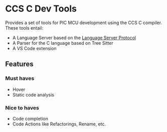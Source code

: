 # CCS C Dev Tools
Provides a set of tools for PIC MCU development using the CCS C compiler. 
These tools entail:

- A Language Server based on the [Language Server Protocol](https://microsoft.github.io/language-server-protocol/overviews/lsp/overview/)
- A Parser for the C language based on Tree Sitter
- A VS Code extension

## Features
### Must haves
- Hover
- Static code analysis

### Nice to haves
- Code completion
- Code Actions like Refactorings, Rename, etc.